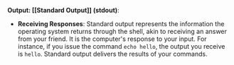 **Output: [[Standard Output]] (stdout)**:
- **Receiving Responses**: Standard output represents the information the operating system returns through the shell, akin to receiving an answer from your friend. It is the computer's response to your input. For instance, if you issue the command `echo hello`, the output you receive is `hello`. Standard output delivers the results of your commands.